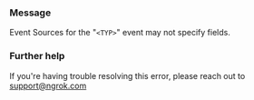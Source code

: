 
### Message
Event Sources for the "<code>&lt;TYP&gt;</code>" event may not specify fields.

### Further help
If you're having trouble resolving this error, please reach out to [support@ngrok.com](mailto:support@ngrok.com?subject=Help%20with%20ERR_NGROK_5401)

